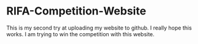 # RIFA-Competition-Website
This is my second try at uploading my website to github. I really hope this works. I am trying to win the competition with this website.
